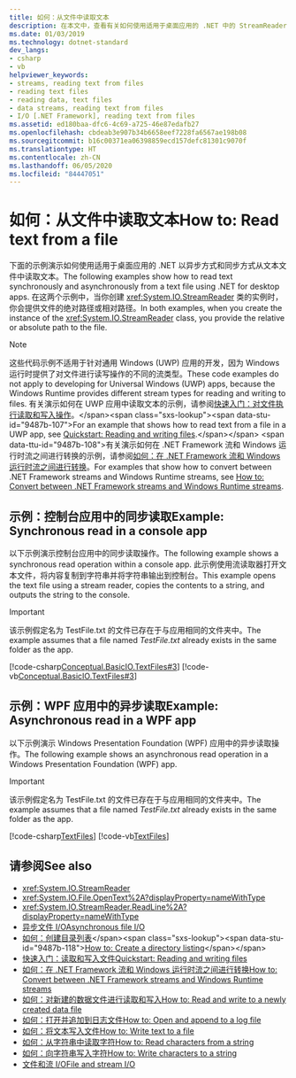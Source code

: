 ```yaml
---
title: 如何：从文件中读取文本
description: 在本文中，查看有关如何使用适用于桌面应用的 .NET 中的 StreamReader 类以同步或异步方式从文本文件中读取文本。
ms.date: 01/03/2019
ms.technology: dotnet-standard
dev_langs:
- csharp
- vb
helpviewer_keywords:
- streams, reading text from files
- reading text files
- reading data, text files
- data streams, reading text from files
- I/O [.NET Framework], reading text from files
ms.assetid: ed180baa-dfc6-4c69-a725-46e87edafb27
ms.openlocfilehash: cbdeab3e907b34b6658eef7228fa6567ae198b08
ms.sourcegitcommit: b16c00371ea06398859ecd157defc81301c9070f
ms.translationtype: HT
ms.contentlocale: zh-CN
ms.lasthandoff: 06/05/2020
ms.locfileid: "84447051"
---
```

# <a name="how-to-read-text-from-a-file"></a><span data-ttu-id="9487b-103">如何：从文件中读取文本</span><span class="sxs-lookup"><span data-stu-id="9487b-103">How to: Read text from a file</span></span>
<span data-ttu-id="9487b-104">下面的示例演示如何使用适用于桌面应用的 .NET 以异步方式和同步方式从文本文件中读取文本。</span><span class="sxs-lookup"><span data-stu-id="9487b-104">The following examples show how to read text synchronously and asynchronously from a text file using .NET for desktop apps.</span></span> <span data-ttu-id="9487b-105">在这两个示例中，当你创建 <xref:System.IO.StreamReader> 类的实例时，你会提供文件的绝对路径或相对路径。</span><span class="sxs-lookup"><span data-stu-id="9487b-105">In both examples, when you create the instance of the <xref:System.IO.StreamReader> class, you provide the relative or absolute path to the file.</span></span>
  
> [!NOTE]
> <span data-ttu-id="9487b-106">这些代码示例不适用于针对通用 Windows (UWP) 应用的开发，因为 Windows 运行时提供了对文件进行读写操作的不同的流类型。</span><span class="sxs-lookup"><span data-stu-id="9487b-106">These code examples do not apply to developing for Universal Windows (UWP) apps, because the Windows Runtime provides different stream types for reading and writing to files.</span></span> <span data-ttu-id="9487b-107">有关演示如何在 UWP 应用中读取文本的示例，请参阅[快速入门：对文件执行读取和写入操作](https://docs.microsoft.com/previous-versions/windows/apps/hh758325(v=win.10))。</span><span class="sxs-lookup"><span data-stu-id="9487b-107">For an example that shows how to read text from a file in a UWP app, see [Quickstart: Reading and writing files](https://docs.microsoft.com/previous-versions/windows/apps/hh758325(v=win.10)).</span></span> <span data-ttu-id="9487b-108">有关演示如何在 .NET Framework 流和 Windows 运行时流之间进行转换的示例，请参阅[如何：在 .NET Framework 流和 Windows 运行时流之间进行转换](how-to-convert-between-dotnet-streams-and-winrt-streams.md)。</span><span class="sxs-lookup"><span data-stu-id="9487b-108">For examples that show how to convert between .NET Framework streams and Windows Runtime streams, see [How to: Convert between .NET Framework streams and Windows Runtime streams](how-to-convert-between-dotnet-streams-and-winrt-streams.md).</span></span>  
  
## <a name="example-synchronous-read-in-a-console-app"></a><span data-ttu-id="9487b-109">示例：控制台应用中的同步读取</span><span class="sxs-lookup"><span data-stu-id="9487b-109">Example: Synchronous read in a console app</span></span>  
<span data-ttu-id="9487b-110">以下示例演示控制台应用中的同步读取操作。</span><span class="sxs-lookup"><span data-stu-id="9487b-110">The following example shows a synchronous read operation within a console app.</span></span> <span data-ttu-id="9487b-111">此示例使用流读取器打开文本文件，将内容复制到字符串并将字符串输出到控制台。</span><span class="sxs-lookup"><span data-stu-id="9487b-111">This example opens the text file using a stream reader, copies the contents to a string, and outputs the string to the console.</span></span>  
  
> [!IMPORTANT]
> <span data-ttu-id="9487b-112">该示例假定名为 TestFile.txt 的文件已存在于与应用相同的文件夹中。</span><span class="sxs-lookup"><span data-stu-id="9487b-112">The example assumes that a file named *TestFile.txt* already exists in the same folder as the app.</span></span>  

 [!code-csharp[Conceptual.BasicIO.TextFiles#3](../../../samples/snippets/csharp/VS_Snippets_CLR/conceptual.basicio.textfiles/cs/source3.cs#3)]
 [!code-vb[Conceptual.BasicIO.TextFiles#3](../../../samples/snippets/visualbasic/VS_Snippets_CLR/conceptual.basicio.textfiles/vb/source3.vb#3)]  
  
## <a name="example-asynchronous-read-in-a-wpf-app"></a><span data-ttu-id="9487b-113">示例：WPF 应用中的异步读取</span><span class="sxs-lookup"><span data-stu-id="9487b-113">Example: Asynchronous read in a WPF app</span></span>
 <span data-ttu-id="9487b-114">以下示例演示 Windows Presentation Foundation (WPF) 应用中的异步读取操作。</span><span class="sxs-lookup"><span data-stu-id="9487b-114">The following example shows an asynchronous read operation in a Windows Presentation Foundation (WPF) app.</span></span>  
  
> [!IMPORTANT]
> <span data-ttu-id="9487b-115">该示例假定名为 TestFile.txt 的文件已存在于与应用相同的文件夹中。</span><span class="sxs-lookup"><span data-stu-id="9487b-115">The example assumes that a file named *TestFile.txt* already exists in the same folder as the app.</span></span>  

 [!code-csharp[TextFiles](../../../samples/snippets/csharp/VS_Snippets_Wpf/TextFiles/MainWindow.xaml.cs)]
 [!code-vb[TextFiles](../../../samples/snippets/visualbasic/VS_Snippets_Wpf/TextFiles/MainWindow.xaml.vb)]  
  
## <a name="see-also"></a><span data-ttu-id="9487b-116">请参阅</span><span class="sxs-lookup"><span data-stu-id="9487b-116">See also</span></span>

- <xref:System.IO.StreamReader>  
- <xref:System.IO.File.OpenText%2A?displayProperty=nameWithType>  
- <xref:System.IO.StreamReader.ReadLine%2A?displayProperty=nameWithType>  
- [<span data-ttu-id="9487b-117">异步文件 I/O</span><span class="sxs-lookup"><span data-stu-id="9487b-117">Asynchronous file I/O</span></span>](asynchronous-file-i-o.md)  
- <span data-ttu-id="9487b-118">[如何：创建目录列表](https://docs.microsoft.com/previous-versions/dotnet/netframework-4.0/5cf8zcfh(v=vs.100))</span><span class="sxs-lookup"><span data-stu-id="9487b-118">[How to: Create a directory listing](https://docs.microsoft.com/previous-versions/dotnet/netframework-4.0/5cf8zcfh(v=vs.100))</span></span>  
- [<span data-ttu-id="9487b-119">快速入门：读取和写入文件</span><span class="sxs-lookup"><span data-stu-id="9487b-119">Quickstart: Reading and writing files</span></span>](https://docs.microsoft.com/previous-versions/windows/apps/hh758325%28v=win.10%29)  
- [<span data-ttu-id="9487b-120">如何：在 .NET Framework 流和 Windows 运行时流之间进行转换</span><span class="sxs-lookup"><span data-stu-id="9487b-120">How to: Convert between .NET Framework streams and Windows Runtime streams</span></span>](how-to-convert-between-dotnet-streams-and-winrt-streams.md)  
- [<span data-ttu-id="9487b-121">如何：对新建的数据文件进行读取和写入</span><span class="sxs-lookup"><span data-stu-id="9487b-121">How to: Read and write to a newly created data file</span></span>](how-to-read-and-write-to-a-newly-created-data-file.md)  
- [<span data-ttu-id="9487b-122">如何：打开并追加到日志文件</span><span class="sxs-lookup"><span data-stu-id="9487b-122">How to: Open and append to a log file</span></span>](how-to-open-and-append-to-a-log-file.md)  
- [<span data-ttu-id="9487b-123">如何：将文本写入文件</span><span class="sxs-lookup"><span data-stu-id="9487b-123">How to: Write text to a file</span></span>](how-to-write-text-to-a-file.md)  
- [<span data-ttu-id="9487b-124">如何：从字符串中读取字符</span><span class="sxs-lookup"><span data-stu-id="9487b-124">How to: Read characters from a string</span></span>](how-to-read-characters-from-a-string.md)  
- [<span data-ttu-id="9487b-125">如何：向字符串写入字符</span><span class="sxs-lookup"><span data-stu-id="9487b-125">How to: Write characters to a string</span></span>](how-to-write-characters-to-a-string.md)  
- [<span data-ttu-id="9487b-126">文件和流 I/O</span><span class="sxs-lookup"><span data-stu-id="9487b-126">File and stream I/O</span></span>](index.md)
